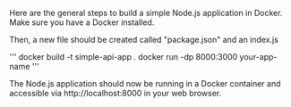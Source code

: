 Here are the general steps to build a simple Node.js application in Docker. 
Make sure you have a Docker installed. 

Then, a new file should be created called "package.json" and an index.js

'''
docker build -t simple-api-app .
docker run -dp 8000:3000 your-app-name
'''

The Node.js application should now be running in a Docker container and accessible via http://localhost:8000 in your web browser.
